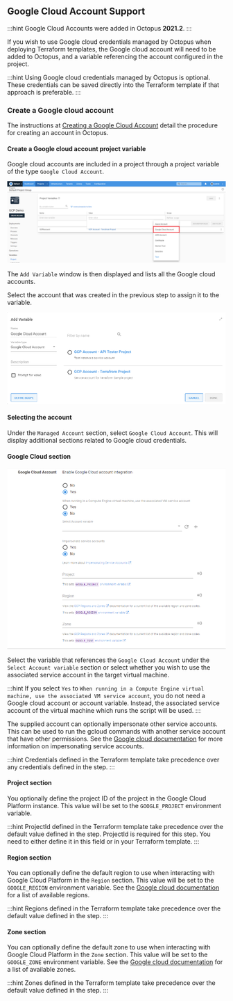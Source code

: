 ## Google Cloud Account Support

:::hint
Google Cloud Accounts were added in Octopus **2021.2**.
:::

If you wish to use Google cloud credentials managed by Octopus when deploying Terraform templates, the Google cloud account will need to be added to Octopus, and a variable referencing the account configured in the project.

:::hint
Using Google cloud credentials managed by Octopus is optional. These credentials can be saved directly into the Terraform template if that approach is preferable.
:::

### Create a Google cloud account

The instructions at [Creating a Google Cloud Account](/docs/infrastructure/accounts/google-cloud/index.md#create-a-google-cloud-account) detail the procedure for creating an account in Octopus.

#### Create a Google cloud account project variable

Google cloud accounts are included in a project through a project variable of the type `Google Cloud Account`.

![Google Cloud Account Variable](/docs/shared-content/terraform-account-support/images/google-cloud-account-variable.png "width=500")

The `Add Variable` window is then displayed and lists all the Google cloud accounts.

Select the account that was created in the previous step to assign it to the variable.

![Google Cloud Account Variable Selection](/docs/shared-content/terraform-account-support/images/google-cloud-account-variable-selection.png "width=500")

#### Selecting the account

Under the `Managed Account` section, select `Google Cloud Account`. This will display additional sections related to Google cloud credentials.

#### Google Cloud section

![Google Cloud Account](/docs/shared-content/terraform-account-support/images/google-cloud-account-selection.png "width=500")

Select the variable that references the `Google Cloud Account` under the `Select Account variable` section or select whether you wish to use the associated service account in the target virtual machine.

:::hint
If you select `Yes` to `When running in a Compute Engine virtual machine, use the associated VM service account`, you do not need a Google cloud account or account variable. Instead, the associated service account of the virtual machine which runs the script will be used. 
:::

The supplied account can optionally impersonate other service accounts. This can be used to run the gcloud commands with another service account that have other permissions. See the [Google cloud documentation](https://cloud.google.com/iam/docs/impersonating-service-accounts) for more information on impersonating service accounts.

:::hint
Credentials defined in the Terraform template take precedence over any credentials defined in the step.
:::

#### Project section

You optionally define the project ID of the project in the Google Cloud Platform instance. This value will be set to the `GOOGLE_PROJECT` environment variable.

:::hint
ProjectId defined in the Terraform template take precedence over the default value defined in the step.
ProjectId is required for this step. You need to either define it in this field or in your Terraform template.
:::

#### Region section

You can optionally define the default region to use when interacting with Google Cloud Platform in the `Region` section. This value will be set to the `GOOGLE_REGION` environment variable. See the [Google cloud documentation](https://cloud.google.com/compute/docs/regions-zones#available) for a list of available regions.

:::hint
Regions defined in the Terraform template take precedence over the default value defined in the step.
:::

#### Zone section

You can optionally define the default zone to use when interacting with Google Cloud Platform in the `Zone` section. This value will be set to the `GOOGLE_ZONE` environment variable. See the [Google cloud documentation](https://cloud.google.com/compute/docs/regions-zones#available) for a list of available zones.

:::hint
Zones defined in the Terraform template take precedence over the default value defined in the step.
:::